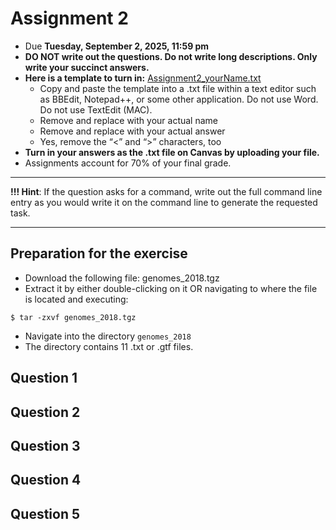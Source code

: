 # Assignment 2

- Due **Tuesday, September 2, 2025, 11:59 pm** 
- **DO NOT write out the questions. Do not write long descriptions. Only write your succinct answers.**
- **Here is a template to turn in:** [Assignment2_yourName.txt](https://github.com/jesshill/CSU-2025FA-DSCI-510-001_LINUX_as_a_computational_platform/blob/main/Home_Work/Assignment2_yourName.txt)
  - Copy and paste the template into a .txt file within a text editor such as BBEdit, Notepad++, or some other application. Do not use Word. Do not use TextEdit (MAC).
  - Remove <yourNameHere> and replace with your actual name
  - Remove <answerHere> and replace with your actual answer
  - Yes, remove the “<” and “>” characters, too
- **Turn in your answers as the .txt file on Canvas by uploading your file.**
- Assignments account for 70% of your final grade. 

---

**!!! Hint**: If the question asks for a command, write out the full command line entry as you would write it on the command line to generate the requested task.

---

## Preparation for the exercise

- Download the following file: genomes_2018.tgz
- Extract it by either double-clicking on it OR navigating to where the file is located and executing:

```
$ tar -zxvf genomes_2018.tgz
```
- Navigate into the directory `genomes_2018`
- The directory contains 11 .txt or .gtf files.

## Question 1


## Question 2


## Question 3


## Question 4


## Question 5


